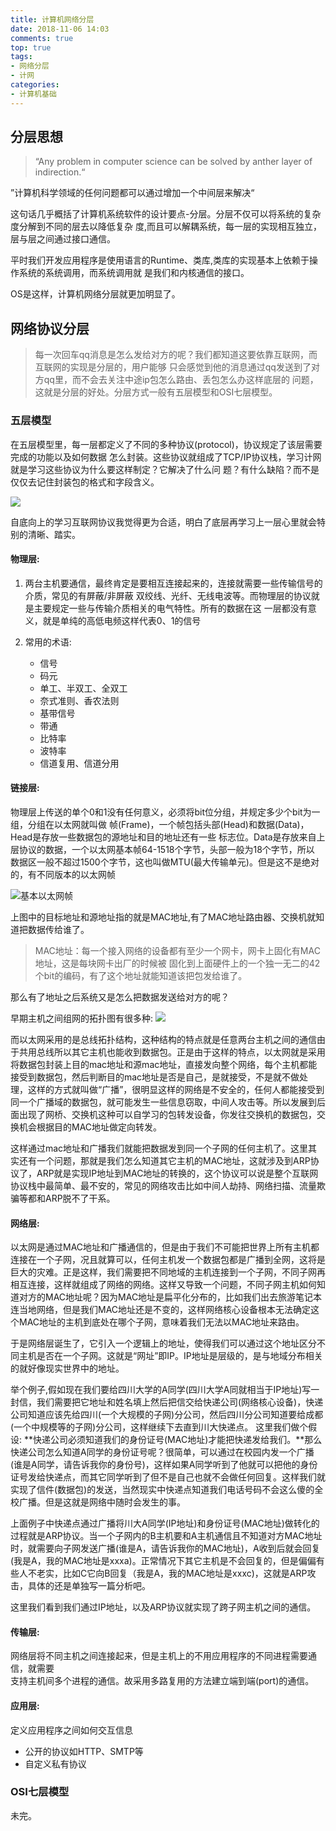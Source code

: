 ```yaml
---
title: 计算机网络分层
date: 2018-11-06 14:03
comments: true
top: true
tags:
- 网络分层
- 计网
categories:
- 计算机基础
---
```


## 分层思想  

> “Any problem  in computer science can be solved by anther layer of indirection.“

”计算机科学领域的任何问题都可以通过增加一个中间层来解决“  

这句话几乎概括了计算机系统软件的设计要点-分层。分层不仅可以将系统的复杂度分解到不同的层去以降低复杂
度,而且可以解耦系统，每一层的实现相互独立，层与层之间通过接口通信。

平时我们开发应用程序是使用语言的Runtime、类库,类库的实现基本上依赖于操作系统的系统调用，而系统调用就
是我们和内核通信的接口。

OS是这样，计算机网络分层就更加明显了。

## 网络协议分层

> 每一次回车qq消息是怎么发给对方的呢？我们都知道这要依靠互联网，而互联网的实现是分层的，用户能够
> 只会感觉到他的消息通过qq发送到了对方qq里，而不会去关注中途ip包怎么路由、丢包怎么办这样底层的
> 问题，这就是分层的好处。分层方式一般有五层模型和OSI七层模型。

### 五层模型

在五层模型里，每一层都定义了不同的多种协议(protocol)，协议规定了该层需要完成的功能以及如何数据
怎么封装。这些协议就组成了TCP/IP协议栈，学习计网就是学习这些协议为什么要这样制定？它解决了什么问
题？有什么缺陷？而不是仅仅去记住封装包的格式和字段含义。

![](https://ws3.sinaimg.cn/large/006tNbRwly1fwzm90dh3yj31920qoai3.jpg)

自底向上的学习互联网协议我觉得更为合适，明白了底层再学习上一层心里就会特别的清晰、踏实。

#### 物理层:

1. 两台主机要通信，最终肯定是要相互连接起来的，连接就需要一些传输信号的介质，常见的有屏蔽/非屏蔽
双绞线、光纤、无线电波等。而物理层的协议就是主要规定一些与传输介质相关的电气特性。所有的数据在这
一层都没有意义，就是单纯的高低电频这样代表0、1的信号

1.  常用的术语:
    * 信号
    * 码元
    * 单工、半双工、全双工
    * 奈式准则、香农法则
    * 基带信号
    * 带通
    * 比特率
    * 波特率
    * 信道复用、信道分用

#### 链接层:

物理层上传送的单个0和1没有任何意义，必须将bit位分组，并规定多少个bit为一组，分组在以太网就叫做
帧(Frame)，一个帧包括头部(Head)和数据(Data)，Head是存放一些数据包的源地址和目的地址还有一些
标志位。Data是存放来自上层协议的数据，一个以太网基本帧64-1518个字节，头部一般为18个字节，所以
数据区一般不超过1500个字节，这也叫做MTU(最大传输单元)。但是这不是绝对的，有不同版本的以太网帧

![基本以太网帧](https://ws3.sinaimg.cn/large/006tNbRwly1fwzn6hmohvj30ct01sq32.jpg)
  
上图中的目标地址和源地址指的就是MAC地址,有了MAC地址路由器、交换机就知道把数据传给谁了。

> MAC地址：每一个接入网络的设备都有至少一个网卡，网卡上固化有MAC地址，这是每块网卡出厂的时候被
> 固化到上面硬件上的一个独一无二的42个bit的编码，有了这个地址就能知道该把包发给谁了。

那么有了地址之后系统又是怎么把数据发送给对方的呢？  

早期主机之间组网的拓扑图有很多种:
![](https://ws1.sinaimg.cn/large/006tNbRwgy1fx0k6itge4j30mw0eegnn.jpg)

而以太网采用的是总线拓扑结构，这种结构的特点就是任意两台主机之间的通信由于共用总线所以其它主机也能收到数据包。正是由于这样的特点，以太网就是采用将数据包封装上目的mac地址和源mac地址，直接发向整个网络，每个主机都能接受到数据包，然后判断目的mac地址是否是自己，是就接受，不是就不做处理，这样的方式就叫做“广播”，很明显这样的网络是不安全的，任何人都能接受到同一个广播域的数据包，就可能发生一些信息窃取，中间人攻击等。所以发展到后面出现了网桥、交换机这种可以自学习的包转发设备，你发往交换机的数据包，交换机会根据目的MAC地址做定向转发。

这样通过mac地址和广播我们就能把数据发到同一个子网的任何主机了。这里其实还有一个问题，那就是我们怎么知道其它主机的MAC地址，这就涉及到ARP协议了，ARP就是实现IP地址到MAC地址的转换的，这个协议可以说是整个互联网协议栈中最简单、最不安的，常见的网络攻击比如中间人劫持、网络扫描、流量欺骗等都和ARP脱不了干系。

#### 网络层:
 
以太网是通过MAC地址和广播通信的，但是由于我们不可能把世界上所有主机都连接在一个子网，况且就算可以，任何主机发一个数据包都是广播到全网，这将是巨大的灾难。正是这样，我们需要把不同地域的主机连接到一个子网，不同子网再相互连接，这样就组成了网络的网络。这样又导致一个问题，不同子网主机如何知道对方的MAC地址呢？因为MAC地址是扁平化分布的，比如我们出去旅游笔记本连当地网络，但是我们MAC地址还是不变的，这样网络核心设备根本无法确定这个MAC地址的主机到底处在哪个子网，意味着我们无法以MAC地址来路由。

于是网络层诞生了，它引入一个逻辑上的地址，使得我们可以通过这个地址区分不同主机是否在一个子网。这就是“网址”即IP。IP地址是层级的，是与地域分布相关的就好像现实世界中的地址。

举个例子,假如现在我们要给四川大学的A同学(四川大学A同就相当于IP地址)写一封信，我们需要把它地址和姓名填上然后把信交给快递公司(网络核心设备)，快递公司知道应该先给四川(一个大规模的子网)分公司，然后四川分公司知道要给成都(一个中规模等的子网)分公司，这样继续下去直到川大快递点。
这里我们做个假设: **快递公司必须知道我们的身份证号(MAC地址)才能把快递发给我们。**那么快递公司怎么知道A同学的身份证号呢？很简单，可以通过在校园内发一个广播(谁是A同学，请告诉我你的身份号)，这样如果A同学听到了他就可以把他的身份证号发给快递点，而其它同学听到了但不是自己也就不会做任何回复。这样我们就实现了信件(数据包)的发送，当然现实中快递点知道我们电话号码不会这么傻的全校广播。但是这就是网络中随时会发生的事。

上面例子中快递点通过广播将川大A同学(IP地址)和身份证号(MAC地址)做转化的过程就是ARP协议。当一个子网内的B主机要和A主机通信且不知道对方MAC地址时，就需要向子网发送广播(谁是A，请告诉我你的MAC地址)，A收到后就会回复(我是A，我的MAC地址是xxxa)。正常情况下其它主机是不会回复的，但是偏偏有些人不老实，比如C它向B回复（我是A，我的MAC地址是xxxc)，这就是ARP攻击，具体的还是单独写一篇分析吧。

这里我们看到我们通过IP地址，以及ARP协议就实现了跨子网主机之间的通信。

#### 传输层:  

网络层将不同主机之间连接起来，但是主机上的不用应用程序的不同进程需要通信，就需要  
支持主机间多个进程的通信。故采用多路复用的方法建立端到端(port)的通信。  

#### 应用层: 
定义应用程序之间如何交互信息

* 公开的协议如HTTP、SMTP等
* 自定义私有协议  


### OSI七层模型

未完。
